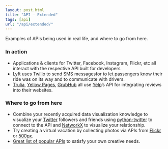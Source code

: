 ```yaml
---
layout: post.html
title: "API – Extended"
tags: [api]
url: "/api/extended/"
---
```


Examples of APIs being used in real life, and where to go from here.


### In action

* Applications & clients for Twitter, Facebook, Instagram, Flickr, etc all interact with the respective API built for developers
* [Lyft](http://lyft.me) uses [Twilio](http://www.twilio.com/blog/2012/10/lyft-and-twilio.html) to send SMS messagesfor to let passengers know their ride was on its way and to communicate with drivers.
* [Trulia](http://corp.truliablog.com/2008/10/10/social-media-synergy-trulia-integrates-yelp-reviews-into-google-maps/), [Yellow Pages](http://cbsyellowpages.com/), [GrubHub](http://www.grubhub.com) all use [Yelp](http://www.yelp.com/developers/documentation/examples)’s API for integrating reviews into their websites.

### Where to go from here

* Combine your recently acquired data visualization knowledge to visualize your [Twitter](http://api.twitter.com) followers and friends using [python-twitter](https://code.google.com/p/python-twitter/) to connect to the API and [NetworkX](http://networkx.github.com) to visualize your relationship.
* Try creating a virtual vacation by collecting photos via APIs from [Flickr](http://www.flickr.com/services/api/) or [500px](http://developers.500px.com/).
* [Great list of popular APIs](http://techcrunch.com/2011/03/25/a-look-at-the-uptime-of-50-popular-apis/) to satisfy your own creative needs.